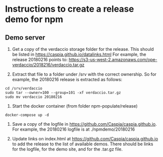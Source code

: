 # Instructions to create a release demo for npm

## Demo server

1. Get a copy of the verdaccio storage folder for the release. This should be listed in https://caspia.github.io/datalinks.html For example, the release 20180216 points to: https://s3-us-west-2.amazonaws.com/ope-verdaccio/2018216/verdaccio.tar.gz

1. Extract that file to a folder under /srv with the correct ownership. So for example, the 20180216 release is extracted as follows:
```
cd /srv/verdaccio
sudo tar --owner=100 --group=101 -xf verdaccio.tar.gz
sudo mv verdaccio 20180216
```

1. Start the docker container (from folder npm-populate/release)
```
docker-compose up -d
```

1. Save a copy of the logfile in https://github.com/Caspia/caspia.github.io. For example, the 20180216 logfile is at ./npmdemo/20180216

1. Update links on index.html at https://github.com/Caspia/caspia.github.io to add the release to the list of available demos. There should be links for the logfile, for the demo site, and for the .tar.gz file.